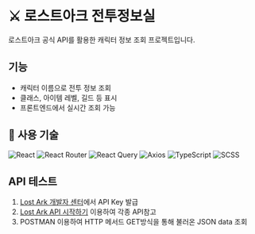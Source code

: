 # ⚔️ 로스트아크 전투정보실

로스트아크 공식 API를 활용한 캐릭터 정보 조회 프로젝트입니다.

## 기능
- 캐릭터 이름으로 전투 정보 조회
- 클래스, 아이템 레벨, 길드 등 표시
- 프론트엔드에서 실시간 조회 가능

## 🚀 사용 기술

![React](https://img.shields.io/badge/React-20232A?style=for-the-badge&logo=react&logoColor=61DAFB)
![React Router](https://img.shields.io/badge/React_Router-CA4245?style=for-the-badge&logo=react-router&logoColor=white)
![React Query](https://img.shields.io/badge/React_Query-FF4154?style=for-the-badge&logo=react-query&logoColor=white)
![Axios](https://img.shields.io/badge/Axios-5A29E4?style=for-the-badge&logo=axios&logoColor=white)
![TypeScript](https://img.shields.io/badge/TypeScript-007ACC?style=for-the-badge&logo=typescript&logoColor=white)
![SCSS](https://img.shields.io/badge/SCSS-CC6699?style=for-the-badge&logo=sass&logoColor=white)

## API 테스트
1. [Lost Ark 개발자 센터](https://developer-lostark.game.onstove.com)에서 API Key 발급
2. [Lost Ark API 시작하기](https://developer-lostark.game.onstove.com/getting-started) 이용하여 각종 API참고
3. POSTMAN 이용하여 HTTP 메서드 GET방식을 통해 불러온 JSON data 조회 

